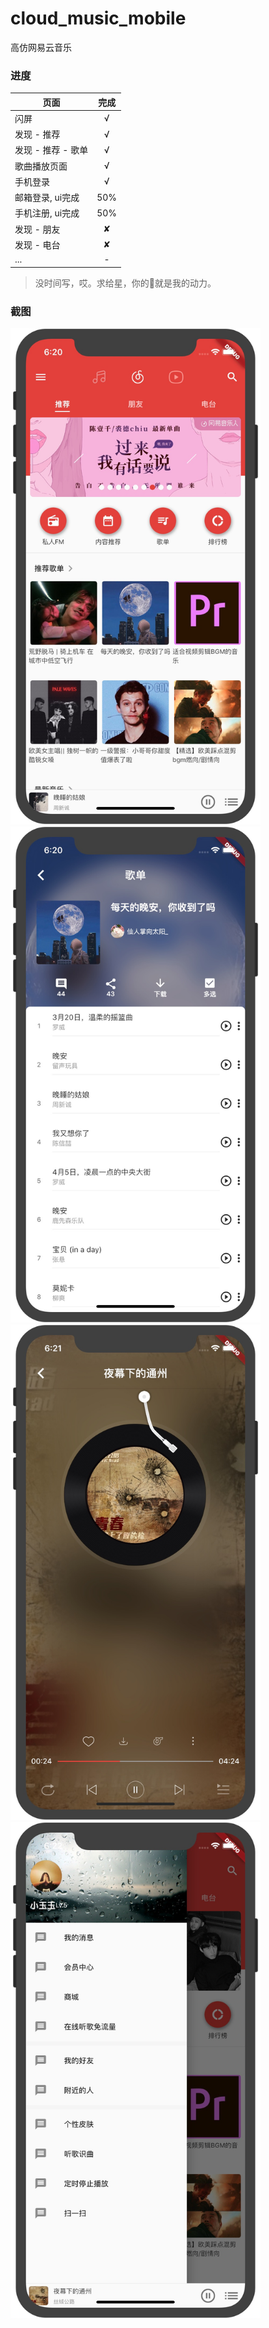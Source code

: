 # cloud_music_mobile
高仿网易云音乐

### 进度
页面|完成|
---|:--:|
闪屏|√|
发现 - 推荐|√|
发现 - 推荐 - 歌单|√|
歌曲播放页面|√|
手机登录|√|
邮箱登录, ui完成|50%|
手机注册, ui完成|50%|
发现 - 朋友|✘|
发现 - 电台|✘|
...|-|
> 没时间写，哎。求给星，你的🖤就是我的动力。
### 截图
<img src="Screenshots/01.jpg" width = "400" alt="图片名称"/>
<img src="Screenshots/02.jpg" width = "400" alt="图片名称"/>
<img src="Screenshots/03.jpg" width = "400" alt="图片名称"/>
<img src="Screenshots/04.jpg" width = "400" alt="图片名称"/>